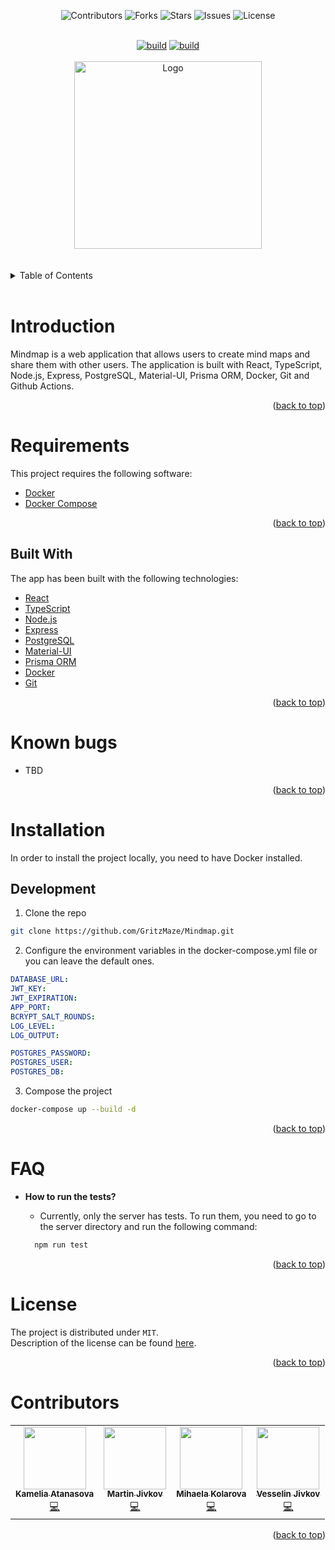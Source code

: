 <div id="top"></div>

<div align="center">

![Contributors](https://img.shields.io/github/contributors/GritzMaze/Mindmap?color=brightgreen&logo=github&logoColor=181717)
![Forks](https://img.shields.io/github/forks/GritzMaze/Mindmap?color=blue&logo=github&logoColor=181717)
![Stars](https://img.shields.io/github/stars/GritzMaze/Mindmap?color=blue&logo=github&logoColor=181717)
![Issues](https://img.shields.io/github/issues/GritzMaze/Mindmap?color=yellow&logo=github&logoColor=181717)
![License](https://img.shields.io/badge/license-MIT-green)

 </div>

 <br>
 <div align="center">
    <a href="https://github.com/GritzMaze/Mindmap/actions/workflows/master-build.yml"><img src="https://github.com/GritzMaze/Mindmap/actions/workflows/master-build.yml/badge.svg" alt="build" ></a>
    <a href="https://github.com/GritzMaze/Mindmap/actions/workflows/master-test.yml"><img src="https://github.com/GritzMaze/Mindmap/actions/workflows/master-test.yml/badge.svg" alt="build" ></a>
 </div>

<!-- PROJECT LOGO -->
<br />
<div align="center">
  <a href="#">
  <picture>
    <source media="(prefers-color-scheme: dark)" srcset="https://i.imgur.com/KyDgAFI.png">
    <source media="(prefers-color-scheme: light)" srcset="https://i.imgur.com/WoKCj3e.png">
    <img src="https://i.imgur.com/KyDgAFI.png" alt="Logo" width="" height="300">
    </picture>
  </a>
</div>
<br>
<br>
<!-- TABLE OF CONTENTS -->
<details>
  <summary>Table of Contents</summary>
  <ol>
    <li>
      <a href="#introduction">Introduction</a>
      <ul>
        <li><a href="#requirements">Requirements</a></li>
        <li><a href="#built-with">Built With</a></li>
        <li><a href="#known-bugs">Known Bugs</a></li>
      </ul>
    </li>
    <li>
      <a href="#installation">Installation</a>
      <ul>
        <li><a href="#development">Development</a></li>
      </ul>
    </li>
    <li><a href="#faq">FAQ</a></li>
    <li><a href="#license">License</a></li>
    <li><a href="#contributors">Contributors</a></li>
  </ol>
</details>

<br>
<!-- Introduction -->

# Introduction

Mindmap is a web application that allows users to create mind maps and share them with other users. The application is built with React, TypeScript, Node.js, Express, PostgreSQL, Material-UI, Prisma ORM, Docker, Git and Github Actions.

<div align="right"><p align="right">(<a href="#top">back to top</a>)</p></div>

# Requirements

This project requires the following software:

- [Docker](https://www.docker.com/)
- [Docker Compose](https://docs.docker.com/compose/)

<div align="right"><p align="right">(<a href="#top">back to top</a>)</p></div>

## Built With

The app has been built with the following technologies:

- [React](https://reactjs.org/)
- [TypeScript](https://www.typescriptlang.org/)
- [Node.js](https://nodejs.org/)
- [Express](https://expressjs.com/)
- [PostgreSQL](https://www.postgresql.org/)
- [Material-UI](https://material-ui.com/)
- [Prisma ORM](https://prisma.io/)
- [Docker](https://www.docker.com/)
- [Git](https://git-scm.com/)

<div align="right"><p align="right">(<a href="#top">back to top</a>)</p></div>

# Known bugs

- TBD
<div align="right"><p align="right">(<a href="#top">back to top</a>)</p></div>

<!-- GETTING STARTED -->

# Installation

In order to install the project locally, you need to have Docker installed.

## Development

1. Clone the repo

```sh
git clone https://github.com/GritzMaze/Mindmap.git
```

2. Configure the environment variables in the docker-compose.yml file or you can leave the default ones.

```yml
DATABASE_URL:
JWT_KEY:
JWT_EXPIRATION: 
APP_PORT: 
BCRYPT_SALT_ROUNDS:
LOG_LEVEL: 
LOG_OUTPUT:

POSTGRES_PASSWORD:
POSTGRES_USER:
POSTGRES_DB:
```

3. Compose the project

```sh
docker-compose up --build -d
```

<div align="right"><p align="right">(<a href="#top">back to top</a>)</p></div>

# FAQ

- **How to run the tests?**

  - Currently, only the server has tests. To run them, you need to go to the server directory and run the following command:

  ```sh
    npm run test
    ```

<div align="right"><p align="right">(<a href="#top">back to top</a>)</p></div>

# License

The project is distributed under `MIT`. <br/>
Description of the license can be found [here](https://opensource.org/licenses/MIT).

<div align="right"><p align="right">(<a href="#top">back to top</a>)</p></div>

# Contributors

<table>
  <tr>
    <td align="center"><a href="https://github.com/Kamelia24"><img src="https://i.imgur.com/5XntyAW.jpg" width="100px;" alt=""/><br /><sub><b>Kamelia Atanasova</b></sub></a><br /> <a href="#" title="Student">💻</a></td>
    <td align="center"><a href="https://github.com/Martimbuka"><img src="https://i.imgur.com/5XntyAW.jpg" width="100px;" alt=""/><br /><sub><b>Martin Jivkov</b></sub></a><br /> <a href="#" title="Student">💻</a></td>
    <td align="center"><a href="https://github.com/mihaylovak"><img src="https://i.imgur.com/5XntyAW.jpg" width="100px;" alt=""/><br /><sub><b>Mihaela Kolarova</b></sub></a><br /> <a href="#" title="Student">💻</a></td>
    <td align="center"><a href="https://github.com/GritzMaze"><img src="https://i.imgur.com/5XntyAW.jpg" width="100px;" alt=""/><br /><sub><b>Vesselin Jivkov</b></sub></a><br /> <a href="#" title="Student">💻</a></td>
    </tr>
</table>

<div align="right"><p align="right">(<a href="#top">back to top</a>)</p></div>
